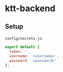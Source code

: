 # ktt-backend

## Setup

`config/secrets.js`:

```javascript
export default {
  token: '',
  username: '<username>',
  password: '<password>'
};
```
